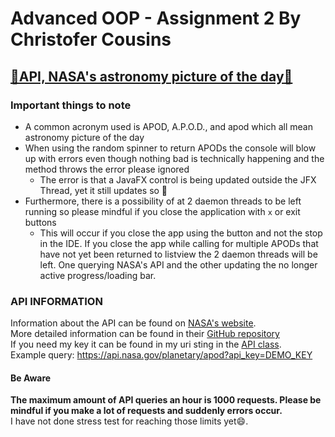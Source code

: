 # Advanced OOP - Assignment 2 By Christofer Cousins
## [🌌API, NASA's astronomy picture of the day🌌](https://api.nasa.gov/index.html#browseAPI.apod)

### Important things to note

- A common acronym used is APOD, A.P.O.D., and apod which all mean astronomy picture of the day
- When using the random spinner to return APODs the console will blow up with errors even though nothing bad is
  technically happening and the method throws the error please ignored
    - The error is that a JavaFX control is being updated outside the JFX Thread, yet it still updates so 🤷
- Furthermore, there is a possibility of at 2 daemon threads to be left running so please mindful if you close the
  application with `x` or exit buttons
    - This will occur if you close the app using the button and not the stop in the IDE. If you close the app while
      calling for multiple APODs that have not yet been returned to listview the 2 daemon threads will be left. One
      querying NASA's API and the other updating the no longer active progress/loading bar.

### API INFORMATION

Information about the API can be found on [NASA's website](https://api.nasa.gov/index.html#browseAPI.apod).  
More detailed information can be found in their [GitHub repository](https://github.com/nasa/apod-api)  
If you need my key it can be found in my uri sting in
the [API class](/src/main/java/space/nasa/spaceapi/utilities/API.java).   
Example query: https://api.nasa.gov/planetary/apod?api_key=DEMO_KEY

#### Be Aware
__The maximum amount of API queries an hour is 1000 requests. Please be mindful if you make a lot of requests and
suddenly errors occur.__  
I have not done stress test for reaching those limits yet😄.
